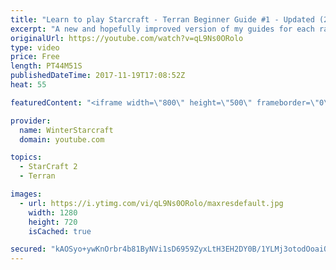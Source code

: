 ```yaml
---
title: "Learn to play Starcraft - Terran Beginner Guide #1 - Updated (2017 LOTV)"
excerpt: "A new and hopefully improved version of my guides for each race where I go over as many basics as possible while doing it live :)  I strongly believe that a super structured guide style is not very helpful compared to watching/playing the game actively.  Feedback is greatly appreciated. -- Watch live"
originalUrl: https://youtube.com/watch?v=qL9Ns0ORolo
type: video
price: Free
length: PT44M51S
publishedDateTime: 2017-11-19T17:08:52Z
heat: 55

featuredContent: "<iframe width=\"800\" height=\"500\" frameborder=\"0\" src=\"https://www.youtube.com/embed/qL9Ns0ORolo\" allow=\"accelerometer; autoplay; encrypted-media; gyroscope; picture-in-picture\" allowfullscreen></iframe>"

provider:
  name: WinterStarcraft
  domain: youtube.com

topics:
  - StarCraft 2
  - Terran

images:
  - url: https://i.ytimg.com/vi/qL9Ns0ORolo/maxresdefault.jpg
    width: 1280
    height: 720
    isCached: true

secured: "kAOSyo+ywKnOrbr4b81ByNVi1sD6959ZyxLtH3EH2DY0B/1YLMj3otodOoaiOIWHhk7gpyCIhoPv4DUPJ1I+Ne8rvZkNE2acao1x5hVpjEZQd5XukkRs05tYVm1y7jsyiZnJg1O/BK9bRHglLT4u+QNH+UrRu5qluvICdUAipEQzOqdcWxcAZJBPk+2wp77KQioCO0pxnWbpW/Vn7crxS4MirNkoZqFspIHX1nWsDnAOaioi1ytnJExLtAud0Z9k+0OonjRhZ7oNzn2B/+EWh/PH6wMX7FU0VYoncgnWv/soVQduwUigLWLy6C5GUFwn40+xXDgucFr9sRtb0C6FG+WV96ClWGH0sL7Kuq14HkVkpeRmHoENl6/+wh118qQ9wKIBAvaiWepAuymmlIeC//rpMiMNS99UzE/hO1EuJPRX/Dcpp9+r/0RV8BwDdJ9K;wqPmp7V4Yz9PkfJ2xVJwfw=="
---
```


